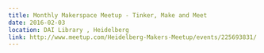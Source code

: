 ```yaml
---
title: Monthly Makerspace Meetup - Tinker, Make and Meet
date: 2016-02-03
location: DAI Library , Heidelberg
link: http://www.meetup.com/Heidelberg-Makers-Meetup/events/225693831/
---
```

